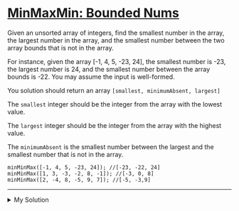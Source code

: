 # [MinMaxMin: Bounded Nums](https://www.codewars.com/kata/58d3487a643a3f6aa20000ff)

Given an unsorted array of integers, find the smallest number in the array, the largest number in the array, and the
smallest number between the two array bounds that is not in the array.

For instance, given the array \[-1, 4, 5, -23, 24\], the smallest number is -23, the largest number is 24, and the
smallest number between the array bounds is -22. You may assume the input is well-formed.

You solution should return an array `[smallest, minimumAbsent, largest]`

The `smallest` integer should be the integer from the array with the lowest value.

The `largest` integer should be the integer from the array with the highest value.

The `minimumAbsent` is the smallest number between the largest and the smallest number that is not in the array.

    minMinMax([-1, 4, 5, -23, 24]); //[-23, -22, 24]
    minMinMax([1, 3, -3, -2, 8, -1]); //[-3, 0, 8]
    minMinMax([2, -4, 8, -5, 9, 7]); //[-5, -3,9]

---

<details><summary>My Solution</summary>

```js
function minMinMax(array) {
  let minimumAbsent = Math.min(...array)

  for (let i = 0; i < array.length; i++) {
    if (array.includes(minimumAbsent)) {
      minimumAbsent++
    } else {
      return [Math.min(...array), minimumAbsent, Math.max(...array)]
    }
  }
}
```

</details>
